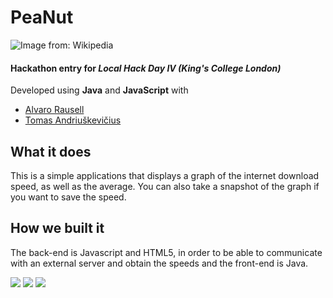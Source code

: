 # PeaNut
![Image from: Wikipedia](https://i.imgur.com/vGpYPtu.jpg)
#### Hackathon entry for _Local Hack Day IV (King's College London)_
Developed using **Java** and **JavaScript** with 
* [Alvaro Rausell](https://github.com/AlvaroRausell)
* [Tomas Andriuškevičius](https://devpost.com/Tomasand)

## What it does

This is a simple applications that displays a graph of the internet download speed, as well as the average.
 You can also take a snapshot of the graph if you want to save the speed.


## How we built it

The back-end is Javascript and HTML5, in order to be able to communicate with an external server and obtain the speeds and the front-end is Java.

![](https://challengepost-s3-challengepost.netdna-ssl.com/photos/production/software_photos/000/576/861/datas/gallery.jpg)
![](https://challengepost-s3-challengepost.netdna-ssl.com/photos/production/software_photos/000/576/862/datas/gallery.jpg)
![](https://challengepost-s3-challengepost.netdna-ssl.com/photos/production/software_photos/000/576/864/datas/gallery.jpg)
